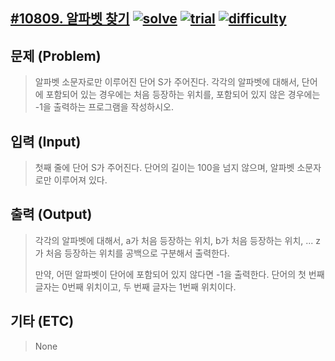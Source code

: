 [#10809. 알파벳 찾기](https://www.acmicpc.net/problem/10809)
[![solve](https://img.shields.io/badge/solve-success-brightgreen)](https://github.com/casicos/PS/tree/master/acmicpc.net/10809)
[![trial](https://img.shields.io/badge/trial-at%20once-brightgreen)](https://github.com/casicos/PS/tree/master/acmicpc.net/10809)
[![difficulty](https://img.shields.io/badge/difficulty-easy-brightgreen)](https://github.com/casicos/PS/tree/master/acmicpc.net/10809)
---------------------------
## 문제 (Problem)
> 알파벳 소문자로만 이루어진 단어 S가 주어진다. 각각의 알파벳에 대해서, 단어에 포함되어 있는 경우에는 처음 등장하는 위치를, 포함되어 있지 않은 경우에는 -1을 출력하는 프로그램을 작성하시오.

## 입력 (Input)
> 첫째 줄에 단어 S가 주어진다. 단어의 길이는 100을 넘지 않으며, 알파벳 소문자로만 이루어져 있다.

## 출력 (Output)
> 각각의 알파벳에 대해서, a가 처음 등장하는 위치, b가 처음 등장하는 위치, ... z가 처음 등장하는 위치를 공백으로 구분해서 출력한다.
> 
> 만약, 어떤 알파벳이 단어에 포함되어 있지 않다면 -1을 출력한다. 단어의 첫 번째 글자는 0번째 위치이고, 두 번째 글자는 1번째 위치이다.
>
## 기타 (ETC)
> None